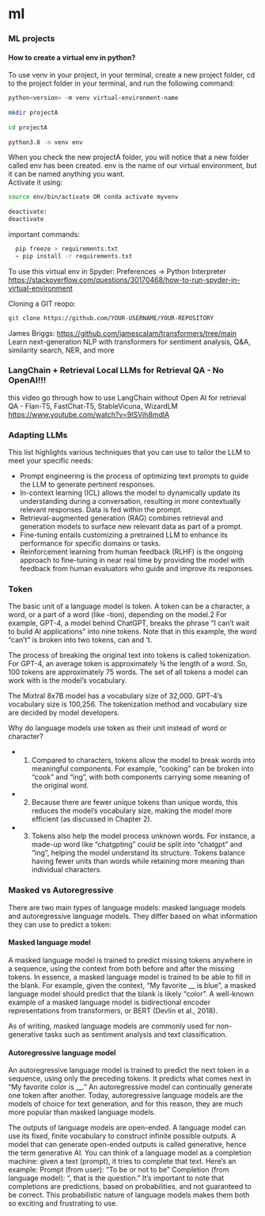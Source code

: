 # ml
### ML projects

#### How to create a virtual env in python?
To use venv in your project, in your terminal, create a new project folder, cd to the project folder in your terminal, and run the following command:
```bash
python<version> -m venv virtual-environment-name
  
mkdir projectA
  
cd projectA
  
python3.8 -m venv env
 ```

When you check the new projectA folder, you will notice that a new folder called env has been created. env is the name of our virtual environment, but it can be named anything you want.
<br>
Activate it using:
```bash
source env/bin/activate OR conda activate myvenv
  
deactivate:
deactivate
```
important commands:
```bash
  pip freeze > requirements.txt
  ~ pip install -r requirements.txt
```
To use this virtual env in Spyder: Preferences -> Python Interpreter<br>
https://stackoverflow.com/questions/30170468/how-to-run-spyder-in-virtual-environment
  
Cloning a GIT reopo: 
```bash
git clone https://github.com/YOUR-USERNAME/YOUR-REPOSITORY
```
James Briggs: https://github.com/jamescalam/transformers/tree/main
<br>
Learn next-generation NLP with transformers for sentiment analysis, Q&A, similarity search, NER, and more

### LangChain + Retrieval Local LLMs for Retrieval QA - No OpenAI!!!
this video go through how to use LangChain without Open AI for retrieval QA - Flan-T5, FastChat-T5, StableVicuna, WizardLM
https://www.youtube.com/watch?v=9ISVjh8mdlA

### Adapting LLMs

This list highlights various techniques that you can use to tailor the LLM to meet your specific needs:
- Prompt engineering is the process of optimizing text prompts to guide the LLM to generate pertinent responses.
- In-context learning (ICL) allows the model to dynamically update its understanding during a conversation, resulting in more contextually relevant responses. Data is fed within the prompt.
- Retrieval-augmented generation (RAG) combines retrieval and generation models to surface new relevant data as part of a prompt.
- Fine-tuning entails customizing a pretrained LLM to enhance its performance for specific domains or tasks.
- Reinforcement learning from human feedback (RLHF) is the ongoing approach to fine-tuning in near real time by providing the model with feedback from human evaluators who guide and improve its responses.

### Token
The basic unit of a language model is token. A token can be a character, a word, or a
part of a word (like -tion), depending on the model.2 For example, GPT-4, a model
behind ChatGPT, breaks the phrase “I can’t wait to build AI applications” into nine
tokens. Note that in this example, the word “can’t” is broken
into two tokens, can and ’t.

The process of breaking the original text into tokens is called tokenization. For
GPT-4, an average token is approximately ¾ the length of a word. So, 100 tokens are
approximately 75 words.
The set of all tokens a model can work with is the model’s vocabulary.

The Mixtral 8x7B
model has a vocabulary size of 32,000. GPT-4’s vocabulary size is 100,256. The tokenization
method and vocabulary size are decided by model developers.

Why do language models use token as their unit instead of word or
character?<br>

- 1. Compared to characters, tokens allow the model to break
words into meaningful components. For example, “cooking”
can be broken into “cook” and “ing”, with both components
carrying some meaning of the original word.
- 2. Because there are fewer unique tokens than unique words, this
reduces the model’s vocabulary size, making the model more
efficient (as discussed in Chapter 2).
- 3. Tokens also help the model process unknown words. For
instance, a made-up word like “chatgpting” could be split into
“chatgpt” and “ing”, helping the model understand its structure.
Tokens balance having fewer units than words while
retaining more meaning than individual characters.

### Masked vs Autoregressive
There are two main types of language models: masked language models and autoregressive
language models. They differ based on what information they can use to predict
a token:

#### Masked language model
A masked language model is trained to predict missing tokens anywhere in a
sequence, using the context from both before and after the missing tokens. In
essence, a masked language model is trained to be able to fill in the blank. For
example, given the context, “My favorite __ is blue”, a masked language model
should predict that the blank is likely “color”. A well-known example of a
masked language model is bidirectional encoder representations from transformers,
or BERT (Devlin et al., 2018).

As of writing, masked language models are commonly used for non-generative
tasks such as sentiment analysis and text classification. 

#### Autoregressive language model
An autoregressive language model is trained to predict the next token in a
sequence, using only the preceding tokens. It predicts what comes next in “My
favorite color is __.” An autoregressive model can continually generate one
token after another. Today, autoregressive language models are the models of
choice for text generation, and for this reason, they are much more popular than
masked language models.

The outputs of language models are open-ended. A language model can use its fixed,
finite vocabulary to construct infinite possible outputs. A model that can generate
open-ended outputs is called generative, hence the term generative AI.
You can think of a language model as a completion machine: given a text (prompt), it
tries to complete that text. Here’s an example:
Prompt (from user): “To be or not to be”
Completion (from language model): “, that is the question.”
It’s important to note that completions are predictions, based on probabilities, and
not guaranteed to be correct. This probabilistic nature of language models makes
them both so exciting and frustrating to use.


